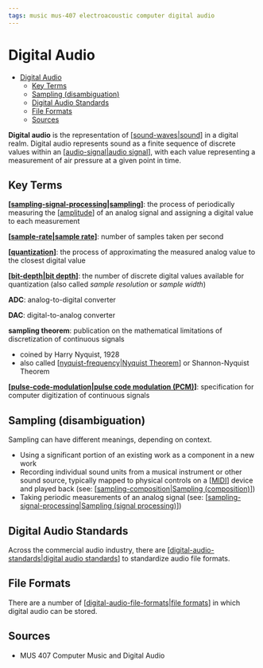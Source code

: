 ```yaml
---
tags: music mus-407 electroacoustic computer digital audio
---
```


# Digital Audio

- [Digital Audio](#digital-audio)
  - [Key Terms](#key-terms)
  - [Sampling (disambiguation)](#sampling-disambiguation)
  - [Digital Audio Standards](#digital-audio-standards)
  - [File Formats](#file-formats)
  - [Sources](#sources)

**Digital audio** is the representation of [[sound-waves|sound]] in a digital realm. Digital audio represents sound as a finite sequence of discrete values within an [[audio-signal|audio signal]], with each value representing a measurement of air pressure at a given point in time.

## Key Terms

**[[sampling-signal-processing|sampling]]**: the process of periodically measuring the [[amplitude]] of an analog signal and assigning a digital value to each measurement

**[[sample-rate|sample rate]]**: number of samples taken per second

**[[quantization]]**: the process of approximating the measured analog value to the closest digital value

**[[bit-depth|bit depth]]**: the number of discrete digital values available for quantization (also called _sample resolution_ or _sample width_)

**ADC**: analog-to-digital converter

**DAC**: digital-to-analog converter

**sampling theorem**: publication on the mathematical limitations of discretization of continuous signals

- coined by Harry Nyquist, 1928
- also called [[nyquist-frequency|Nyquist Theorem]] or Shannon-Nyquist Theorem

**[[pulse-code-modulation|pulse code modulation (PCM)]]**: specification for computer digitization of continuous signals

## Sampling (disambiguation)

Sampling can have different meanings, depending on context.

- Using a significant portion of an existing work as a component in a new work
- Recording individual sound units from a musical instrument or other sound source, typically mapped to physical controls on a [[MIDI]] device and played back (see: [[sampling-composition|Sampling (composition)]])
- Taking periodic measurements of an analog signal (see: [[sampling-signal-processing|Sampling (signal processing)]])

## Digital Audio Standards

Across the commercial audio industry, there are [[digital-audio-standards|digital audio standards]] to standardize audio file formats.

## File Formats

There are a number of [[digital-audio-file-formats|file formats]] in which digital audio can be stored.

## Sources

- MUS 407 Computer Music and Digital Audio

[//begin]: # "Autogenerated link references for markdown compatibility"
[sound-waves|sound]: sound-waves "Sound Waves"
[audio-signal|audio signal]: audio-signal "Audio Signal"
[sampling-signal-processing|sampling]: sampling-signal-processing "Sampling (Signal Processing)"
[amplitude]: amplitude "Amplitude"
[sample-rate|sample rate]: sample-rate "Sample Rate"
[quantization]: quantization "Quantization"
[bit-depth|bit depth]: bit-depth "Bit Depth"
[nyquist-frequency|Nyquist Theorem]: nyquist-frequency "Nyquist Frequency"
[pulse-code-modulation|pulse code modulation (PCM)]: pulse-code-modulation "Pulse Code Modulation"
[MIDI]: midi "MIDI"
[sampling-composition|Sampling (composition)]: sampling-composition "Sampling (composition)"
[sampling-signal-processing|Sampling (signal processing)]: sampling-signal-processing "Sampling (Signal Processing)"
[digital-audio-standards|digital audio standards]: digital-audio-standards "Digital Audio Standards"
[digital-audio-file-formats|file formats]: digital-audio-file-formats "Digital Audio File Formats"
[//end]: # "Autogenerated link references"